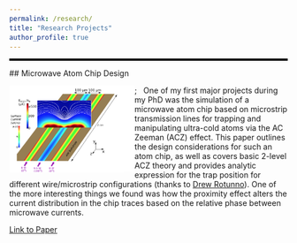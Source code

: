 ```yaml
---
permalink: /research/
title: "Research Projects"
author_profile: true
---
```


<hr style="height: 4px; border: none; background-color: black;">
## Microwave Atom Chip Design

<img src="/images/microwaveAtomChipDesignPaper.png" align="left" width="45%"/>;&nbsp;&nbsp;
One of my first major projects during my PhD was the simulation of a microwave atom chip based on microstrip transmission lines for trapping and manipulating ultra-cold atoms via the AC Zeeman (ACZ) effect. This paper outlines the design considerations for such an atom chip, as well as covers basic 2-level ACZ theory and provides analytic expression for the trap position for different wire/microstrip configurations (thanks to [Drew Rotunno](https://rotunno.party/projects)). One of the more interesting things we found was how the proximity effect alters the current distribution in the chip traces based on the relative phase between microwave currents.

[Link to Paper](https://www.mdpi.com/2218-2004/9/3/54)
   